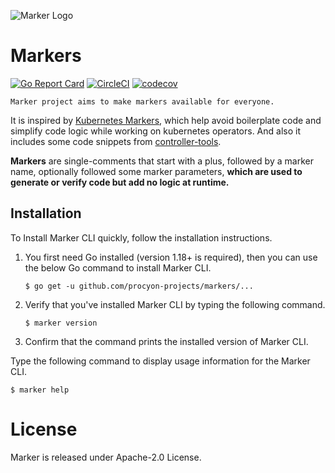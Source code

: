 
![Marker Logo](https://user-images.githubusercontent.com/5354910/196059225-d7bc5236-f247-41da-bee9-3fd317ad207f.png)

# Markers

[![Go Report Card](https://goreportcard.com/badge/github.com/procyon-projects/marker)](https://goreportcard.com/report/github.com/procyon-projects/marker)
[![CircleCI](https://dl.circleci.com/status-badge/img/gh/procyon-projects/markers/tree/main.svg?style=svg)](https://dl.circleci.com/status-badge/redirect/gh/procyon-projects/markers/tree/main)
[![codecov](https://codecov.io/gh/procyon-projects/markers/branch/main/graph/badge.svg?token=cWW7Ek5ZvD)](https://codecov.io/gh/procyon-projects/markers)

`Marker project aims to make markers available for everyone.`

It is inspired by [Kubernetes Markers](https://book.kubebuilder.io/reference/markers.html), which help avoid boilerplate code and simplify code logic 
while working on kubernetes operators. And also it includes some code snippets from [controller-tools](https://github.com/kubernetes-sigs/controller-tools).

**Markers** are single-comments that start with a plus, followed by a marker name, optionally followed some marker parameters,
**which are used to generate or verify code but add no logic at runtime.** 

## Installation
To Install Marker CLI quickly, follow the installation instructions.

1. You first need Go installed (version 1.18+ is required), then you can use the below Go command to install Marker CLI.

    `$ go get -u github.com/procyon-projects/markers/...`
2. Verify that you've installed Marker CLI by typing the following command.

   `$ marker version`
3. Confirm that the command prints the installed version of Marker CLI.

Type the following command to display usage information for the Marker CLI.

`$ marker help`

# License
Marker is released under Apache-2.0 License.
